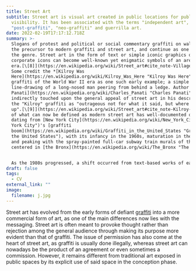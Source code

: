 ```yaml
---
title: Street Art
subtitle: Street art is visual art created in public locations for public
  visibility. It has been associated with the terms "independent art",
  "post-graffiti", "neo-graffiti" and guerrilla art.
date: 2022-02-19T17:17:12.718Z
summary: >-
  Slogans of protest and political or social commentary graffiti on walls are
  the precursor to modern graffiti and street art, and continue as one aspect of
  the genre. Street art in the form of text or simple iconic graphics of
  corporate icons can become well-known yet enigmatic symbols of an area or an
  era.[\[8]](https://en.wikipedia.org/wiki/Street_art#cite_note-Village_Voice_Mott-8)
  Some credit the *[Kilroy Was
  Here](https://en.wikipedia.org/wiki/Kilroy_Was_Here "Kilroy Was Here")*
  graffiti of the World War II era as one such early example; a simple
  line-drawing of a long-nosed man peering from behind a ledge. Author [Charles
  Panati](https://en.wikipedia.org/wiki/Charles_Panati "Charles Panati")
  indirectly touched upon the general appeal of street art in his description of
  the "Kilroy" graffiti as "outrageous not for what it said, but where it turned
  up".[\[9]](https://en.wikipedia.org/wiki/Street_art#cite_note-Kilroy-9) Much
  of what can now be defined as modern street art has well-documented origins
  dating from [New York City](https://en.wikipedia.org/wiki/New_York_City "New
  York City")'s [graffiti
  boom](https://en.wikipedia.org/wiki/Graffiti_in_the_United_States "Graffiti in
  the United States"), with its infancy in the 1960s, maturation in the 1970s,
  and peaking with the spray-painted full-car subway train murals of the 1980s
  centered in [the Bronx](https://en.wikipedia.org/wiki/The_Bronx "The Bronx").


  As the 1980s progressed, a shift occurred from text-based works of early in the decade to visually conceptual street art such as [Hambleton](https://en.wikipedia.org/wiki/Richard_Hambleton "Richard Hambleton")'s shadow figures.[\[10]](https://en.wikipedia.org/wiki/Street_art#cite_note-10) This period coincides with [Keith Haring](https://en.wikipedia.org/wiki/Keith_Haring "Keith Haring")'s subway advertisement subversions and [Jean-Michel Basquiat](https://en.wikipedia.org/wiki/Jean-Michel_Basquiat "Jean-Michel Basquiat")'s [SAMO](https://en.wikipedia.org/wiki/SAMO "SAMO") tags. What is now recognized as "street art" had yet to become a realistic career consideration, and offshoots such as [stencil graffiti](https://en.wikipedia.org/wiki/Stencil_graffiti "Stencil graffiti") were in their infancy. [Wheatpasted](https://en.wikipedia.org/wiki/Flyposting "Flyposting") poster art used to promote bands and the clubs where they performed evolved into actual artwork or copy-art and became a common sight during the 1980s in cities worldwide.[*[citation needed](https://en.wikipedia.org/wiki/Wikipedia:Citation_needed "Wikipedia:Citation needed")*] The group working collectively as [AVANT](https://en.wikipedia.org/wiki/AVANT "AVANT") was also active in New York during this period.[\[11]](https://en.wikipedia.org/wiki/Street_art#cite_note-11) Punk rock music's subversive ideologies were also instrumental to street art's evolution as an art form during the 1980s. Some of the anti-museum mentality can be attributed to the ideology of [Marinetti](https://en.wikipedia.org/wiki/Filippo_Tommaso_Marinetti "Filippo Tommaso Marinetti") who in 1909 wrote the "[Manifesto of Futurism](https://en.wikipedia.org/wiki/Manifesto_of_Futurism "Manifesto of Futurism")" with a quote that reads, "*we will destroy all the museums*."[\[12]](https://en.wikipedia.org/wiki/Street_art#cite_note-:0-12) Many street artists claim we do not live in a museum so art should be in public with no tickets.[\[12]](https://en.wikipedia.org/wiki/Street_art#cite_note-:0-12)
draft: false
tags:
  - CV
external_link: ""
image:
  filename: j.jpg
---
```

Street art has evolved from the early forms of defiant [graffiti](https://en.wikipedia.org/wiki/Graffiti "Graffiti") into a more commercial form of art, as one of the main differences now lies with the messaging. Street art is often meant to provoke thought rather than rejection among the general audience through making its purpose more evident than that of graffiti. The issue of permission has also come at the heart of street art, as graffiti is usually done illegally, whereas street art can nowadays be the product of an agreement or even sometimes a commission. However, it remains different from traditional art exposed in public spaces by its explicit use of said space in the conception phase.